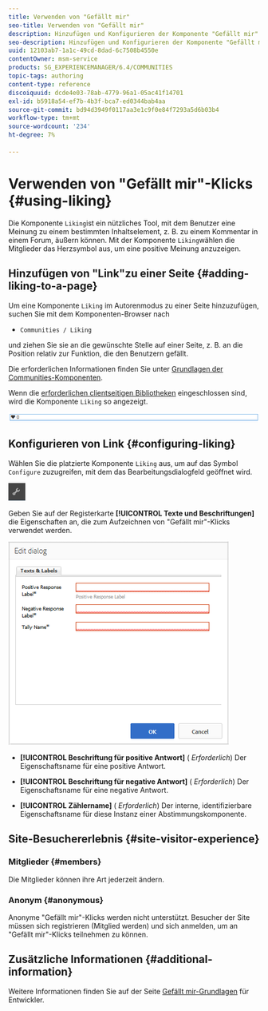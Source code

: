 ```yaml
---
title: Verwenden von "Gefällt mir"
seo-title: Verwenden von "Gefällt mir"
description: Hinzufügen und Konfigurieren der Komponente "Gefällt mir"
seo-description: Hinzufügen und Konfigurieren der Komponente "Gefällt mir"
uuid: 12103ab7-1a1c-49cd-8dad-6c7508b4550e
contentOwner: msm-service
products: SG_EXPERIENCEMANAGER/6.4/COMMUNITIES
topic-tags: authoring
content-type: reference
discoiquuid: dcde4e03-78ab-4779-96a1-05ac41f14701
exl-id: b5918a54-ef7b-4b3f-bca7-ed0344bab4aa
source-git-commit: bd94d3949f0117aa3e1c9f0e84f7293a5d6b03b4
workflow-type: tm+mt
source-wordcount: '234'
ht-degree: 7%

---
```


# Verwenden von &quot;Gefällt mir&quot;-Klicks {#using-liking}

Die Komponente `Liking`ist ein nützliches Tool, mit dem Benutzer eine Meinung zu einem bestimmten Inhaltselement, z. B. zu einem Kommentar in einem Forum, äußern können. Mit der Komponente `Liking`wählen die Mitglieder das Herzsymbol aus, um eine positive Meinung anzuzeigen.

## Hinzufügen von &quot;Link&quot;zu einer Seite {#adding-liking-to-a-page}

Um eine Komponente `Liking` im Autorenmodus zu einer Seite hinzuzufügen, suchen Sie mit dem Komponenten-Browser nach

* `Communities / Liking`

und ziehen Sie sie an die gewünschte Stelle auf einer Seite, z. B. an die Position relativ zur Funktion, die den Benutzern gefällt.

Die erforderlichen Informationen finden Sie unter [Grundlagen der Communities-Komponenten](basics.md).

Wenn die [erforderlichen clientseitigen Bibliotheken](essentials-liking.md#essentials-for-client-side) eingeschlossen sind, wird die Komponente `Liking` so angezeigt.

![chlimage_1-93](assets/chlimage_1-93.png)

## Konfigurieren von Link {#configuring-liking}

Wählen Sie die platzierte Komponente `Liking` aus, um auf das Symbol `Configure` zuzugreifen, mit dem das Bearbeitungsdialogfeld geöffnet wird.

![chlimage_1-94](assets/chlimage_1-94.png)

Geben Sie auf der Registerkarte **[!UICONTROL Texte und Beschriftungen]** die Eigenschaften an, die zum Aufzeichnen von &quot;Gefällt mir&quot;-Klicks verwendet werden.

![chlimage_1-95](assets/chlimage_1-95.png)

* **[!UICONTROL Beschriftung für positive Antwort]**
(
*Erforderlich*) Der Eigenschaftsname für eine positive Antwort.

* **[!UICONTROL Beschriftung für negative Antwort]**
(
*Erforderlich*) Der Eigenschaftsname für eine negative Antwort.

* **[!UICONTROL Zählername]**
(
*Erforderlich*) Der interne, identifizierbare Eigenschaftsname für diese Instanz einer Abstimmungskomponente.

## Site-Besuchererlebnis {#site-visitor-experience}

### Mitglieder {#members}

Die Mitglieder können ihre Art jederzeit ändern.

### Anonym {#anonymous}

Anonyme &quot;Gefällt mir&quot;-Klicks werden nicht unterstützt. Besucher der Site müssen sich registrieren (Mitglied werden) und sich anmelden, um an &quot;Gefällt mir&quot;-Klicks teilnehmen zu können.

## Zusätzliche Informationen {#additional-information}

Weitere Informationen finden Sie auf der Seite [Gefällt mir-Grundlagen](essentials-liking.md) für Entwickler.
